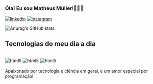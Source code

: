 
### Óla! Eu sou Matheus Müller!👾👨‍💻

[![linkedin](https://img.shields.io/badge/LinkedIn-0077B5?style=for-the-badge&logo=linkedin&logoColor=white)](https://www.linkedin.com/in/matheus-m%C3%BCller-5b5bb0215/)
[![instagram](https://img.shields.io/badge/Instagram-E4405F?style=for-the-badge&logo=instagram&logoColor=white)](https://www.linkedin.com/in/matheus-m%C3%BCller-5b5bb0215/)

![Anurag's GitHub stats](https://github-readme-stats.vercel.app/api?username=Matheus-Muller-Dev&show_icons=true&theme=radical)

## Tecnologias do meu dia a dia

<div style="display: inline_block"></br>
<img aling="center" alt="html5" src="https://img.shields.io/badge/HTML-239120?style=for-the-badge&logo=html5&logoColor=white">
<img aling="center" alt="html5" src="https://img.shields.io/badge/CSS-239120?&style=for-the-badge&logo=css3&logoColor=white">
<img aling="center" alt="html5" src="https://img.shields.io/badge/JavaScript-323330?style=for-the-badge&logo=javascript&logoColor=F7DF1E">
</div><br>
Apaixonado por tecnologia e ciência em geral, e um amor especial por programação!
